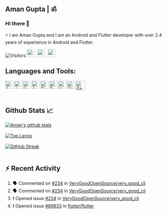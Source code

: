 ## Aman Gupta | ॐ
### Hi there 👋

⚡ I am Aman Gupta and I am an Android and Flutter developer with over 2.4 years of experience in Android and Flutter.

![Visitors](https://visitor-badge.laobi.icu/badge?page_id=thealteria)
<a href="https://linkedin.com/in/thealteria" target="_blank"><img height="25" src="https://img.shields.io/badge/LinkedIn-0077B5?style=for-the-badge&logo=linkedin&logoColor=white"></a>&nbsp;&nbsp;<a href="https://stackoverflow.com/users/11104857/aman-gupta" target="_blank"><img height="25" src="https://img.shields.io/badge/Stack_Overflow-FE7A16?style=for-the-badge&logo=stack-overflow&logoColor=white"></a>&nbsp;&nbsp;<a target="_blank"><img height="25" src="https://img.shields.io/badge/phonepe-3DDC84?style=for-the-badge&logo=phonepe&logoColor=white&color=purple"></a>&nbsp;&nbsp;
</br>

## Languages and Tools:

<!-- <img align="left" alt="Android" width="52px" src="https://source.android.com/setup/images/Android_symbol_green_RGB.png" />
<img align="left" alt="Java" width="52px" src="https://raw.githubusercontent.com/github/explore/80688e429a7d4ef2fca1e82350fe8e3517d3494d/topics/java/java.png" />
<img align="left" alt="Android Studio" width="26px" src="https://developer.android.com/studio/images/studio-icon.svg" />
<img align="left" alt="Flutter" width="26px" src="https://raw.githubusercontent.com/github/explore/80688e429a7d4ef2fca1e82350fe8e3517d3494d/topics/flutter/flutter.png" />
<img align="left" alt="Dart" width="26px" src="https://raw.githubusercontent.com/github/explore/80688e429a7d4ef2fca1e82350fe8e3517d3494d/topics/dart/dart.png" />
<img align="left" alt="Visual Studio Code" width="26px" src="https://raw.githubusercontent.com/github/explore/80688e429a7d4ef2fca1e82350fe8e3517d3494d/topics/visual-studio-code/visual-studio-code.png" />
<img align="left" alt="GitHub" width="26px" src="https://raw.githubusercontent.com/github/explore/78df643247d429f6cc873026c0622819ad797942/topics/github/github.png" /> -->

<img align="left" alt="Android" height="25" src="https://img.shields.io/badge/Android-3DDC84?style=for-the-badge&logo=android&logoColor=white" />
<img align="left" alt="Java" height="25" src="https://img.shields.io/badge/Java-ED8B00?style=for-the-badge&logo=java&logoColor=white" />
<img align="left" alt="Kotlin" height="25" src="https://img.shields.io/badge/Kotlin-0095D5?&style=for-the-badge&logo=kotlin&logoColor=white"/>
<img align="left" alt="Android Studio" height="25" src="https://img.shields.io/badge/Android_Studio-3DDC84?style=for-the-badge&logo=android-studio&logoColor=white" />
<img align="left" alt="Flutter" height="25" src="https://img.shields.io/badge/Flutter-02569B?style=for-the-badge&logo=flutter&logoColor=white" />
<img align="left" alt="Dart" height="25" src="https://img.shields.io/badge/Dart-0175C2?style=for-the-badge&logo=dart&logoColor=white" />
<img align="left" alt="Visual Studio Code" height="25" src="https://img.shields.io/badge/Visual_Studio_Code-0078D4?style=for-the-badge&logo=visual%20studio%20code&logoColor=white" />
<img align="left" alt="Git" height="25" src="https://img.shields.io/badge/Git-F05032?style=for-the-badge&logo=git&logoColor=white" />
<img align="left" alt="GitHub" height="30" src="https://img.shields.io/badge/GitHub-100000?style=for-the-badge&logo=github&logoColor=white" />

</br>
</br>
</br>

## Github Stats 📈

[![Aman's github stats](https://github-readme-stats.vercel.app/api?username=thealteria&count_private=true&show_icons=true&title_color=10cf53&icon_color=ffffff&text_color=ffffff&bg_color=050505)](https://github.com/thealteria)
</br>
</br>
[![Top Langs](https://github-readme-stats.vercel.app/api/top-langs/?username=thealteria&theme=buefy&bg_color=050505&title_color=ffffff&text_color=ffffff&layout=compact)](https://github.com/thealteria/)
</br>
</br>
[![GitHub Streak](https://github-readme-streak-stats.herokuapp.com?user=thealteria&theme=highcontrast&date_format=M%20j%5B%2C%20Y%5D&stroke=DD2727&fire=DD2727&ring=DD2727&currStreakLabel=DDDDDD)](https://github.com/thealteria/)
</br>
</br>

## :zap: Recent Activity

<!--START_SECTION:activity-->
1. 🗣 Commented on [#234](https://github.com/VeryGoodOpenSource/very_good_cli/issues/234) in [VeryGoodOpenSource/very_good_cli](https://github.com/VeryGoodOpenSource/very_good_cli)
2. 🗣 Commented on [#234](https://github.com/VeryGoodOpenSource/very_good_cli/issues/234) in [VeryGoodOpenSource/very_good_cli](https://github.com/VeryGoodOpenSource/very_good_cli)
3. ❗️ Opened issue [#234](https://github.com/VeryGoodOpenSource/very_good_cli/issues/234) in [VeryGoodOpenSource/very_good_cli](https://github.com/VeryGoodOpenSource/very_good_cli)
4. ❗️ Opened issue [#89833](https://github.com/flutter/flutter/issues/89833) in [flutter/flutter](https://github.com/flutter/flutter)
<!--END_SECTION:activity-->

